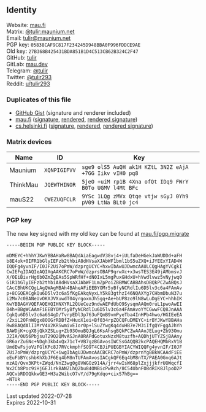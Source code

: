 ## Identity
Website: [mau.fi](https://mau.fi)  
Matrix:  [@tulir:maunium.net](https://matrix.to/#/@tulir:maunium.net)  
Email:   [tulir@maunium.net](mailto:tulir@maunium.net)  
PGP key: `05838CAF9C817F234245D948BBA0F996FDDCE9AE`  
Old key: `27B368B425431BDA851B1D4C513CB62B324C2F47`  
GitHub:  [tulir](https://github.com/tulir)  
GitLab:  [mau.dev](https://mau.dev)  
Telegram: [@tulir](https://t.me/tulir)  
Twitter: [@tulir293](https://twitter.com/tulir293)  
Reddit:  [u/tulir293](https://www.reddit.com/user/tulir293/)

### Duplicates of this file
* [GitHub Gist](https://gist.github.com/tulir/d38f5db1aa814c19f23e113a253d14f8) (signature and renderer included)
* [mau.fi](https://mau.fi/identity.md) ([signature](https://mau.fi/identity.md.asc), [rendered](https://mau.fi/identity.md.html), [rendered signature](https://mau.fi/identity.md.html.asc))
* [cs.helsinki.fi](https://www.cs.helsinki.fi/u/tulir/identity.md) ([signature](https://www.cs.helsinki.fi/u/tulir/identity.md.asc), [rendered](https://www.cs.helsinki.fi/u/tulir/identity.md.html), [rendered signature](https://www.cs.helsinki.fi/u/tulir/identity.md.html.asc))

### Matrix devices
| Name     | ID           | Key                                                     |
|----------|--------------|---------------------------------------------------------|
| Maunium  | `XQNPIGIFVV` | `sge9 olS5 AuQH ak1H KZtL 3N2Z eAjA +7GG Iikv vIH0 pq8` |
| ThinkMau | `JQEWTHINOR` | `5jeO +uiM rp1B 4Xna ofQt IDq9 FWrY B0To UGMV l4Mt BFc` |
| mauS22   | `CWEZUQFCLR` | `9YSc 1LQg zMVx Qtqe vtjw sGyJ 0Yh9 pV09 LtNa BLt0 jc4` |

### PGP key
The new key signed with my old key can be found at [mau.fi/pgp.migrate](https://mau.fi/pgp.migrate)

```pgp
-----BEGIN PGP PUBLIC KEY BLOCK-----

mDMEYC+hhhYJKwYBBAHaRw8BAQdAiaEagwdV38vj4+iULfaDeHGekJaWUDDd+aFH
b8E4ok+0IFR1bGlyIEFzb2thbiA8dHVsaXJAbWF1bml1bS5uZXQ+iJYEExYIAD4W
IQQFg4yvnIF/I0JF2Ui7oPmW/dzprgUCYC+hxwIbAwUJDwmcAAULCQgHAgYVCgkI
CwIEFgIDAQIeAQIXgAAKCRC7oPmW/dzprsOBAP9grwXc+x3wsTES3E49jAMbmsvJ
X/OEiBivrHg6b0ZmZgEAs5SpWRfHf+dN0IxL5mgPuxGHdxU+hVwdlvwz5vNyjwq0
G1R1bGlyIEFzb2thbiA8dHVsaXJAbWF1LmZpPoiZBBMWCABBAhsDBQkPCZwABQsJ
CAcCBhUKCQgLAgQWAgMBAh4BAheAFiEEBYOMr5yBfyNCRdlIu6D5lv3c6a4FAmAv
p+8CGQEACgkQu6D5lv3c6a5fKgEAkqNyxLY5k83gthzI46NQAXYg7CHbmDbuN37u
i2Mx7c0BANeUvOKXJVXuwdT04yrgoxmJh5gq+Ae+bUP8zo9lN8wLuDgEYC+hhhIK
KwYBBAGXVQEFAQEHQIHNXYRL2QUeCez9ndwAEPdUbO9SysqmAAQm0ruL1pwoAwEI
B4h+BBgWCAAmFiEEBYOMr5yBfyNCRdlIu6D5lv3c6a4FAmAvoYYCGwwFCQ8JnAAA
CgkQu6D5lv3c6a6S4gD/TvrpEDl3p763uFQmB9vmPyeTba4InHPb4hwo/HGIEeEA
/2xiL2OFnWQgx8OOGrRDBfZ+HuoX1ei+Bf034rpZQCQFuDMEYC+irBYJKwYBBAHa
Rw8BAQdAlIIMrV4V2KRSwmivEIor0p+lSuZYwgKq4duHB7e7M3iIfgQYFggAJhYh
BAWDjK+cgX8jQkXZSLug+Zb93OmuBQJgL6KsAhsgBQkPCZwAAAoJELug+Zb93Omu
J2IA/0U56PbjsuT29Q2QMvASJnA0RAPdGotuxNzxM8tuzfh+AQDhjUTYZSjBAAny
GR6arZu6Nc+NDqh3kb4xQx71cT+VB7gzBGAvosIWCSsGAQQB2kcPAQEHQMbRxV1B
UmdEwFsjoVzFGlKPc8J7RVckmphfSO9T4CBJiPUEGBYIACYWIQQFg4yvnIF/I0JF
2Ui7oPmW/dzprgUCYC+iwgIbAgUJDwmcAACBCRC7oPmW/dzprnYgBBkWCAAdFiEE
eEuFbBYcshbKhXbJF6Eq4bM8nTUFAmAvosIACgkQF6Eq4bM8nTX/PAEA0Gnq6AJt
mzAQ/Qvx3KPt+ZWqd/NnZ3wg0g8VWGOz914A/jrr4wIsW68plZxjjjkfrUOWqcfI
Wx2Cb8Poc9iHjGEJirkBANZLhQ2bu84ONBicPwRch/8C54UbnFO8dRIK8JlpoD2P
AQCvbRDOQkkwGE3+H3a2WibcO7vY/d79gKdqo+cixS7hBg==
=NTUk
-----END PGP PUBLIC KEY BLOCK-----
```

Last updated 2022-07-28  
Expires 2022-10-31
